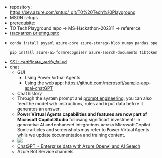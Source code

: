 - repository: https://dev.azure.com/sntuc/_git/TO%20Tech%20Playground
- MSDN setups
- prerequisite:
- TO Tech Playground repo -> MS-Hackathon-202311 -> reference
- [Hackathon Briefing.pptx](https://sntuc.sharepoint.com/:p:/r/sites/TODataandTechnology/Shared%20Documents/TA%20Collaboration/Microsoft%20Hackathon%202023/Hackathon%20Briefing.pptx?d=wfaac7bbac75e478cb035e823b466149f&csf=1&web=1&e=IHF69c)
- ``` powershell
  conda install pyyaml azure-core azure-storage-blob numpy pandas openpyxl nltk openai gensim scikit-learn scikit-learn-intelex jupyterlab black isort flake8 ipywidgets fsspec validators streamlit streamlit-chat
   
  pip install azure-ai-formrecognizer azure-search-documents tiktoken azure-identity azure-keyvault-secrets langchain azure-data-tables streamlit-authenticator
  ```
- [SSL: certificate_verify_failed](https://community.openai.com/t/ssl-certificate-verify-failed/32442/62?page=2)
- chat
	- GUI
		- Using Power Virtual Agents
		- Using the web app: https://github.com/microsoft/sample-app-aoai-chatGPT
	- Chat history
	- Through the system prompt and [prompt engineering](https://learn.microsoft.com/en-us/azure/cognitive-services/openai/concepts/prompt-engineering), you can also feed the model with instructions, rules and input data before it generates an answer.
	- **Power Virtual Agents capabilities and features are now part of Microsoft Copilot Studio** following significant investments in generative AI and enhanced integrations across Microsoft Copilot. Some articles and screenshots may refer to Power Virtual Agents while we update documentation and training content.
	- ![](https://techcommunity.microsoft.com/t5/image/serverpage/image-id/489223iF8F8CB0370773E6D/image-dimensions/972x531?v=v2)
	- [ChatGPT + Enterprise data with Azure OpenAI and AI Search](https://github.com/Azure-Samples/azure-search-openai-demo/)
	- Azure Bot Service channels